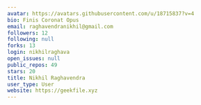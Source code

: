 ```yaml
---
avatar: https://avatars.githubusercontent.com/u/18715837?v=4
bio: Finis Coronat Opus
email: raghavendranikhil@gmail.com
followers: 12
following: null
forks: 13
login: nikhilraghava
open_issues: null
public_repos: 49
stars: 20
title: Nikhil Raghavendra
user_type: User
website: https://geekfile.xyz
---
```

